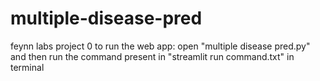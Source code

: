 # multiple-disease-pred
feynn labs project 0
to run the web app:
open "multiple disease pred.py"
and then run the command present in "streamlit run command.txt" in terminal
